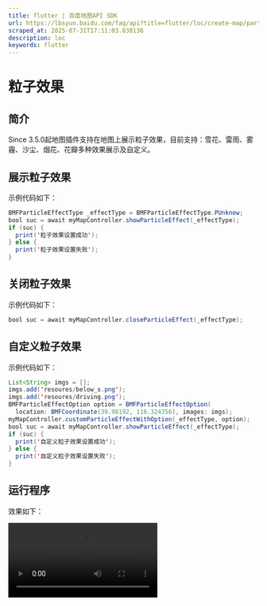 ```yaml
---
title: flutter | 百度地图API SDK
url: https://lbsyun.baidu.com/faq/api?title=flutter/loc/create-map/particleffects
scraped_at: 2025-07-31T17:11:03.838136
description: loc
keywords: flutter
---
```


# 粒子效果

## 简介

Since 3.5.0起地图插件支持在地图上展示粒子效果，目前支持：雪花、雷雨、雾霾、沙尘、烟花、花瓣多种效果展示及自定义。

## 展示粒子效果

示例代码如下：
```java
BMFParticleEffectType _effectType = BMFParticleEffectType.PUnknow;
bool suc = await myMapController.showParticleEffect(_effectType);
if (suc) {
  print('粒子效果设置成功');
} else {
  print('粒子效果设置失败');
}
```
## 关闭粒子效果

示例代码如下：
```java
bool suc = await myMapController.closeParticleEffect(_effectType);
```
## 自定义粒子效果

示例代码如下：
```java
List<String> imgs = [];
imgs.add('resoures/below_s.png');
imgs.add('resoures/driving.png');
BMFParticleEffectOption option = BMFParticleEffectOption(
  location: BMFCoordinate(39.98192, 116.324356), images: imgs);
myMapController.customParticleEffectWithOption(_effectType, option);
bool suc = await myMapController.showParticleEffect(_effectType);
if (suc) {
  print('自定义粒子效果设置成功');
} else {
  print('自定义粒子效果设置失败');
}
```
## 运行程序

效果如下：

![粒子效果视频](//mapopen-website-webapi.bj.bcebos.com/images/flutter/map/particleffectsVideos.MP4)